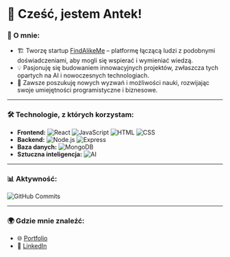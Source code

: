 # 👋 Cześć, jestem Antek!

### 🚀 O mnie:
- 🏗️ Tworzę startup [FindAlikeMe](https://linkdofindalikeme.com) – platformę łączącą ludzi z podobnymi doświadczeniami, aby mogli się wspierać i wymieniać wiedzą.
- 💡 Pasjonuję się budowaniem innowacyjnych projektów, zwłaszcza tych opartych na AI i nowoczesnych technologiach.
- 🌱 Zawsze poszukuję nowych wyzwań i możliwości nauki, rozwijając swoje umiejętności programistyczne i biznesowe.

---

### 🛠️ Technologie, z których korzystam:
- **Frontend:** ![React](https://img.shields.io/badge/-React-61DAFB?style=flat-square&logo=react&logoColor=white) ![JavaScript](https://img.shields.io/badge/-JavaScript-F7DF1E?style=flat-square&logo=javascript&logoColor=black) ![HTML](https://img.shields.io/badge/-HTML-E34F26?style=flat-square&logo=html5&logoColor=white) ![CSS](https://img.shields.io/badge/-CSS-1572B6?style=flat-square&logo=css3&logoColor=white)
- **Backend:** ![Node.js](https://img.shields.io/badge/-Node.js-339933?style=flat-square&logo=node.js&logoColor=white) ![Express](https://img.shields.io/badge/-Express-000000?style=flat-square&logo=express&logoColor=white)
- **Baza danych:** ![MongoDB](https://img.shields.io/badge/-MongoDB-47A248?style=flat-square&logo=mongodb&logoColor=white)
- **Sztuczna inteligencja:** ![AI](https://img.shields.io/badge/-AI-black?style=flat-square&logo=OpenAI&logoColor=white)

---

### 📊 Aktywność:
![GitHub Commits](https://github-readme-activity-graph.vercel.app/graph?username=TwojaNazwaUzytkownika&theme=radical)

---

### 🌍 Gdzie mnie znaleźć:
- 🌐 [Portfolio](https://blonek.netlify.app/)
- 💼 [LinkedIn](https://www.linkedin.com/in/antoni-blonkowski-59199931a/)
